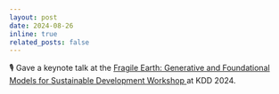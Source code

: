 ```yaml
---
layout: post
date: 2024-08-26 
inline: true
related_posts: false
---
```


:studio_microphone: Gave a keynote talk at the [Fragile Earth: Generative and Foundational Models for Sustainable Development Workshop ](https://ai4good.org/fragile-earth-2024/) at KDD 2024.